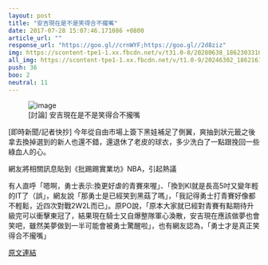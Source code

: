 ```yaml
---
layout: post
title: "安吉現在是不是笑得合不攏嘴"
date: 2017-07-28 15:07:46.171086 +0800
article_url: ""
response_url: "https://goo.gl//crnWYF;https://goo.gl//2d8ziz"
img: https://scontent-tpe1-1.xx.fbcdn.net/v/t31.0-8/20280638_1862303310464851_8447385139469826377_o.jpg?oh=fd83ab62e8b81e2fbdb55967aaf6fef3&oe=59F0DF27
all_img: https://scontent-tpe1-1.xx.fbcdn.net/v/t1.0-9/20246302_1862161380479044_5646092183443778089_n.jpg?oh=62fb7a07d570314c9aa7cf23f30575a4&oe=5A01DEF2
push: 36
boo: 2
neutral: 11
---
```


<figure>
<img src="https://scontent-tpe1-1.xx.fbcdn.net/v/t31.0-8/20280638_1862303310464851_8447385139469826377_o.jpg?oh=fd83ab62e8b81e2fbdb55967aaf6fef3&oe=59F0DF27" alt="image">
<figcaption>
[討論] 安吉現在是不是笑得合不攏嘴
</figcaption>
</figure>



[即時新聞/記者快抄] 今年從自由市場上簽下黑娃補足了側翼，爽抽到狀元籤之後拿去換掉選到的新人也還不錯，還退休了老皮的球衣，多少洗白了一點跟挽回一些綠血人的心。

網友將相關訊息貼到《批踢踢實業坊》NBA，引起熱議

有人直呼「嗯啊，勇士表示:換更好虐的青賽來喔」、「換到KI就是長高5吋又變年輕的IT了（誤」，網友說「那勇士是已經笑到黑菇了嗎」，「我記得勇士打青賽好像都不輕鬆，近四次對戰2W2L而已」。原PO說，「原本大家就已經對青賽有點期待升級完可以衝擊東冠了，結果現在騎士又自爆整隊軍心渙散，安吉現在應該做夢也會笑吧，雖然美夢做到一半可能會被勇士驚醒啦」，也有網友認為，「勇士才是真正笑得合不攏嘴」

<a href = "https://www.ptt.cc/bbs/NBA/M.1501089300.A.EFF.html">原文連結</a>

